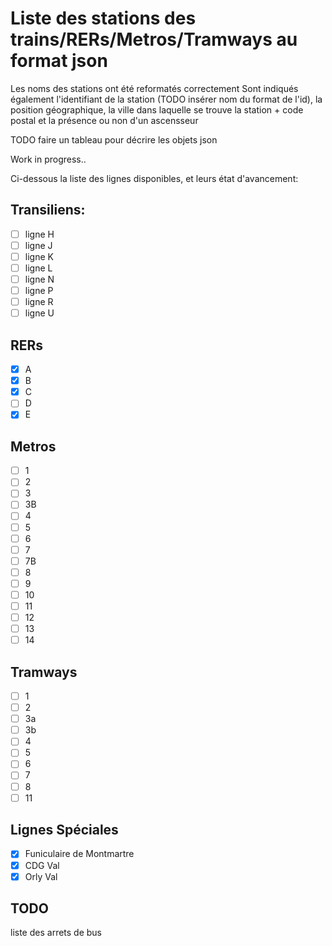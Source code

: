 # Liste des stations des trains/RERs/Metros/Tramways au format json

Les noms des stations ont été reformatés correctement
Sont indiqués également l'identifiant de la station (TODO insérer nom du format de l'id), la position géographique, la ville dans laquelle se trouve la station + code postal et la  présence ou non d'un ascensseur

TODO faire un tableau pour décrire les objets json

Work in progress..

Ci-dessous la liste des lignes disponibles, et leurs état d'avancement:

## Transiliens:

- [ ] ligne H
- [ ] ligne J
- [ ] ligne K
- [ ] ligne L
- [ ] ligne N
- [ ] ligne P
- [ ] ligne R
- [ ] ligne U

## RERs

- [X] A
- [X] B
- [X] C
- [ ] D
- [X] E

## Metros

- [ ] 1
- [ ] 2
- [ ] 3
- [ ] 3B
- [ ] 4
- [ ] 5
- [ ] 6
- [ ] 7
- [ ] 7B
- [ ] 8
- [ ] 9
- [ ] 10
- [ ] 11
- [ ] 12
- [ ] 13
- [ ] 14

## Tramways

- [ ] 1
- [ ] 2
- [ ] 3a
- [ ] 3b
- [ ] 4
- [ ] 5
- [ ] 6
- [ ] 7
- [ ] 8
- [ ] 11

## Lignes Spéciales

- [X] Funiculaire de Montmartre
- [X] CDG Val
- [X] Orly Val

## TODO
liste des arrets de bus
